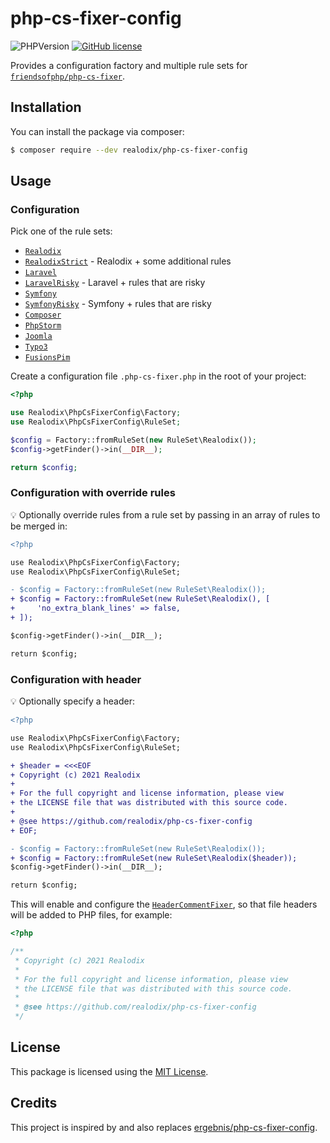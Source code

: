 # php-cs-fixer-config

![PHPVersion](https://img.shields.io/badge/PHP-^7.4|^8-777BB4.svg?style=flat-square)
[![GitHub license](https://img.shields.io/github/license/realodix/PHP-CS-Fixer-Config.svg?style=flat-square)](/LICENSE)

Provides a configuration factory and multiple rule sets for [`friendsofphp/php-cs-fixer`](http://github.com/FriendsOfPHP/PHP-CS-Fixer).

## Installation

You can install the package via composer:

```sh
$ composer require --dev realodix/php-cs-fixer-config
```

## Usage

### Configuration

Pick one of the rule sets:

* [`Realodix`](src/RuleSet/Realodix.php)
* [`RealodixStrict`](src/RuleSet/RealodixStrict.php) - Realodix + some additional rules
* [`Laravel`](src/RuleSet/Laravel.php)
* [`LaravelRisky`](src/RuleSet/LaravelRisky.php) - Laravel + rules that are risky
* [`Symfony`](src/RuleSet/Symfony.php)
* [`SymfonyRisky`](src/RuleSet/SymfonyRisky.php) - Symfony + rules that are risky
* [`Composer`](src/RuleSet/Composer.php)
* [`PhpStorm`](src/RuleSet/PhpStorm.php)
* [`Joomla`](src/RuleSet/Joomla.php)
* [`Typo3`](src/RuleSet/Typo3.php)
* [`FusionsPim`](src/RuleSet/FusionsPim.php)

Create a configuration file `.php-cs-fixer.php` in the root of your project:

```php
<?php

use Realodix\PhpCsFixerConfig\Factory;
use Realodix\PhpCsFixerConfig\RuleSet;

$config = Factory::fromRuleSet(new RuleSet\Realodix());
$config->getFinder()->in(__DIR__);

return $config;
```

### Configuration with override rules

:bulb: Optionally override rules from a rule set by passing in an array of rules to be merged in:

```diff
<?php

use Realodix\PhpCsFixerConfig\Factory;
use Realodix\PhpCsFixerConfig\RuleSet;

- $config = Factory::fromRuleSet(new RuleSet\Realodix());
+ $config = Factory::fromRuleSet(new RuleSet\Realodix(), [
+     'no_extra_blank_lines' => false,
+ ]);

$config->getFinder()->in(__DIR__);

return $config;
```

### Configuration with header

:bulb: Optionally specify a header:

```diff
<?php

use Realodix\PhpCsFixerConfig\Factory;
use Realodix\PhpCsFixerConfig\RuleSet;

+ $header = <<<EOF
+ Copyright (c) 2021 Realodix
+ 
+ For the full copyright and license information, please view
+ the LICENSE file that was distributed with this source code.
+ 
+ @see https://github.com/realodix/php-cs-fixer-config
+ EOF;

- $config = Factory::fromRuleSet(new RuleSet\Realodix());
+ $config = Factory::fromRuleSet(new RuleSet\Realodix($header));
$config->getFinder()->in(__DIR__);

return $config;
```

This will enable and configure the [`HeaderCommentFixer`](https://github.com/FriendsOfPHP/PHP-CS-Fixer/blob/3.0/src/Fixer/Comment/HeaderCommentFixer.php), so that
file headers will be added to PHP files, for example:

```php
<?php

/**
 * Copyright (c) 2021 Realodix
 *
 * For the full copyright and license information, please view
 * the LICENSE file that was distributed with this source code.
 *
 * @see https://github.com/realodix/php-cs-fixer-config
 */
```

## License

This package is licensed using the [MIT License](/LICENSE).

## Credits

This project is inspired by and also replaces [ergebnis/php-cs-fixer-config](https://github.com/ergebnis/php-cs-fixer-config).
